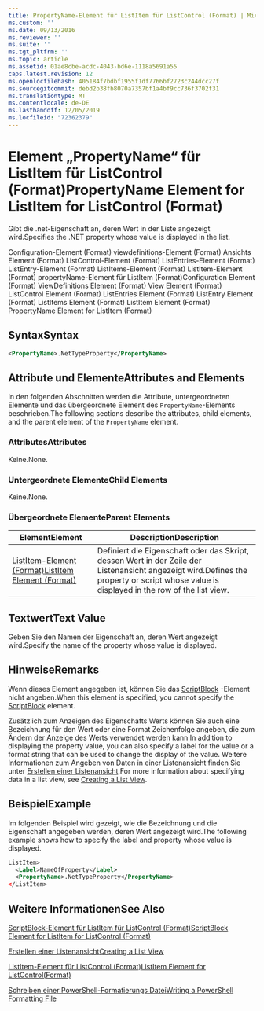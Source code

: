 ```yaml
---
title: PropertyName-Element für ListItem für ListControl (Format) | Microsoft-Dokumentation
ms.custom: ''
ms.date: 09/13/2016
ms.reviewer: ''
ms.suite: ''
ms.tgt_pltfrm: ''
ms.topic: article
ms.assetid: 01ae8cbe-acdc-4043-bd6e-1118a5691a55
caps.latest.revision: 12
ms.openlocfilehash: 405184f7bdbf1955f1df7766bf2723c244dcc27f
ms.sourcegitcommit: debd2b38fb8070a7357bf1a4bf9cc736f3702f31
ms.translationtype: MT
ms.contentlocale: de-DE
ms.lasthandoff: 12/05/2019
ms.locfileid: "72362379"
---
```

# <a name="propertyname-element-for-listitem-for-listcontrol-format"></a><span data-ttu-id="a4ffe-102">Element „PropertyName“ für ListItem für ListControl (Format)</span><span class="sxs-lookup"><span data-stu-id="a4ffe-102">PropertyName Element for ListItem for ListControl (Format)</span></span>

<span data-ttu-id="a4ffe-103">Gibt die .net-Eigenschaft an, deren Wert in der Liste angezeigt wird.</span><span class="sxs-lookup"><span data-stu-id="a4ffe-103">Specifies the .NET property whose value is displayed in the list.</span></span>

<span data-ttu-id="a4ffe-104">Configuration-Element (Format) viewdefinitions-Element (Format) Ansichts Element (Format) ListControl-Element (Format) ListEntries-Element (Format) ListEntry-Element (Format) ListItems-Element (Format) ListItem-Element (Format) propertyName-Element für ListItem (Format)</span><span class="sxs-lookup"><span data-stu-id="a4ffe-104">Configuration Element (Format) ViewDefinitions Element (Format) View Element (Format) ListControl Element (Format) ListEntries Element (Format) ListEntry Element (Format) ListItems Element (Format) ListItem Element (Format) PropertyName Element for ListItem (Format)</span></span>

## <a name="syntax"></a><span data-ttu-id="a4ffe-105">Syntax</span><span class="sxs-lookup"><span data-stu-id="a4ffe-105">Syntax</span></span>

```xml
<PropertyName>.NetTypeProperty</PropertyName>
```

## <a name="attributes-and-elements"></a><span data-ttu-id="a4ffe-106">Attribute und Elemente</span><span class="sxs-lookup"><span data-stu-id="a4ffe-106">Attributes and Elements</span></span>

<span data-ttu-id="a4ffe-107">In den folgenden Abschnitten werden die Attribute, untergeordneten Elemente und das übergeordnete Element des `PropertyName`-Elements beschrieben.</span><span class="sxs-lookup"><span data-stu-id="a4ffe-107">The following sections describe the attributes, child elements, and the parent element of the `PropertyName` element.</span></span>

### <a name="attributes"></a><span data-ttu-id="a4ffe-108">Attributes</span><span class="sxs-lookup"><span data-stu-id="a4ffe-108">Attributes</span></span>

<span data-ttu-id="a4ffe-109">Keine.</span><span class="sxs-lookup"><span data-stu-id="a4ffe-109">None.</span></span>

### <a name="child-elements"></a><span data-ttu-id="a4ffe-110">Untergeordnete Elemente</span><span class="sxs-lookup"><span data-stu-id="a4ffe-110">Child Elements</span></span>

<span data-ttu-id="a4ffe-111">Keine.</span><span class="sxs-lookup"><span data-stu-id="a4ffe-111">None.</span></span>

### <a name="parent-elements"></a><span data-ttu-id="a4ffe-112">Übergeordnete Elemente</span><span class="sxs-lookup"><span data-stu-id="a4ffe-112">Parent Elements</span></span>

|<span data-ttu-id="a4ffe-113">Element</span><span class="sxs-lookup"><span data-stu-id="a4ffe-113">Element</span></span>|<span data-ttu-id="a4ffe-114">Description</span><span class="sxs-lookup"><span data-stu-id="a4ffe-114">Description</span></span>|
|-------------|-----------------|
|[<span data-ttu-id="a4ffe-115">ListItem-Element (Format)</span><span class="sxs-lookup"><span data-stu-id="a4ffe-115">ListItem Element (Format)</span></span>](./listitem-element-for-listitems-for-listcontrol-format.md)|<span data-ttu-id="a4ffe-116">Definiert die Eigenschaft oder das Skript, dessen Wert in der Zeile der Listenansicht angezeigt wird.</span><span class="sxs-lookup"><span data-stu-id="a4ffe-116">Defines the property or script whose value is displayed in the row of the list view.</span></span>|

## <a name="text-value"></a><span data-ttu-id="a4ffe-117">Textwert</span><span class="sxs-lookup"><span data-stu-id="a4ffe-117">Text Value</span></span>

<span data-ttu-id="a4ffe-118">Geben Sie den Namen der Eigenschaft an, deren Wert angezeigt wird.</span><span class="sxs-lookup"><span data-stu-id="a4ffe-118">Specify the name of the property whose value is displayed.</span></span>

## <a name="remarks"></a><span data-ttu-id="a4ffe-119">Hinweise</span><span class="sxs-lookup"><span data-stu-id="a4ffe-119">Remarks</span></span>

<span data-ttu-id="a4ffe-120">Wenn dieses Element angegeben ist, können Sie das [ScriptBlock](./scriptblock-element-for-listitem-for-listcontrol-format.md) -Element nicht angeben.</span><span class="sxs-lookup"><span data-stu-id="a4ffe-120">When this element is specified, you cannot specify the [ScriptBlock](./scriptblock-element-for-listitem-for-listcontrol-format.md) element.</span></span>

<span data-ttu-id="a4ffe-121">Zusätzlich zum Anzeigen des Eigenschafts Werts können Sie auch eine Bezeichnung für den Wert oder eine Format Zeichenfolge angeben, die zum Ändern der Anzeige des Werts verwendet werden kann.</span><span class="sxs-lookup"><span data-stu-id="a4ffe-121">In addition to displaying the property value, you can also specify a label for the value or a format string that can be used to change the display of the value.</span></span> <span data-ttu-id="a4ffe-122">Weitere Informationen zum Angeben von Daten in einer Listenansicht finden Sie unter [Erstellen einer Listenansicht](./creating-a-list-view.md).</span><span class="sxs-lookup"><span data-stu-id="a4ffe-122">For more information about specifying data in a list view, see [Creating a List View](./creating-a-list-view.md).</span></span>

## <a name="example"></a><span data-ttu-id="a4ffe-123">Beispiel</span><span class="sxs-lookup"><span data-stu-id="a4ffe-123">Example</span></span>

<span data-ttu-id="a4ffe-124">Im folgenden Beispiel wird gezeigt, wie die Bezeichnung und die Eigenschaft angegeben werden, deren Wert angezeigt wird.</span><span class="sxs-lookup"><span data-stu-id="a4ffe-124">The following example shows how to specify the label and property whose value is displayed.</span></span>

```xml
ListItem>
  <Label>NameOfProperty</Label>
  <PropertyName>.NetTypeProperty</PropertyName>
</ListItem>

```

## <a name="see-also"></a><span data-ttu-id="a4ffe-125">Weitere Informationen</span><span class="sxs-lookup"><span data-stu-id="a4ffe-125">See Also</span></span>

[<span data-ttu-id="a4ffe-126">ScriptBlock-Element für ListItem für ListControl (Format)</span><span class="sxs-lookup"><span data-stu-id="a4ffe-126">ScriptBlock Element for ListItem for ListControl (Format)</span></span>](./scriptblock-element-for-listitem-for-listcontrol-format.md)

[<span data-ttu-id="a4ffe-127">Erstellen einer Listenansicht</span><span class="sxs-lookup"><span data-stu-id="a4ffe-127">Creating a List View</span></span>](./creating-a-list-view.md)

[<span data-ttu-id="a4ffe-128">ListItem-Element für ListControl (Format)</span><span class="sxs-lookup"><span data-stu-id="a4ffe-128">ListItem Element for ListControl(Format)</span></span>](./listitem-element-for-listitems-for-listcontrol-format.md)

[<span data-ttu-id="a4ffe-129">Schreiben einer PowerShell-Formatierungs Datei</span><span class="sxs-lookup"><span data-stu-id="a4ffe-129">Writing a PowerShell Formatting File</span></span>](./writing-a-powershell-formatting-file.md)
